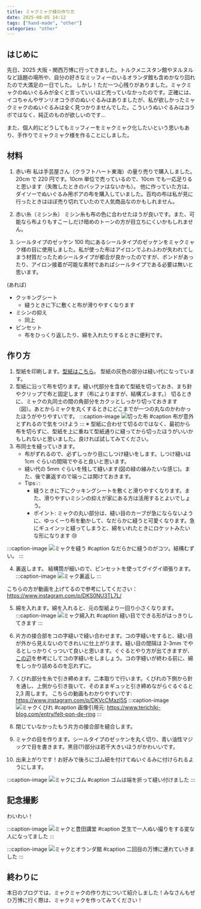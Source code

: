 ```yaml
---
title: ミャクミャク様の作り方
date: 2025-08-05 14:12
tags: ["hand-made", "other"]
categories: "other"
---
```


## はじめに

先日、2025 大阪・関西万博に行ってきました。トルクメニスタン館やヌルヌルなど話題の場所や、自分の好きなミッフィーのいるオランダ館も含めかなり回れたので大満足の一日でした。
しかし！ただ一つ心残りがありました。ミャクミャクのぬいぐるみが全くと言っていいほど売っていなかったのです。正確には、イコちゃんやサンリオコラボのぬいぐるみはありましたが、私が欲しかったミャクミャクのぬいぐるみは全く見つかりませんでした。こういうぬいぐるみはコラボではなく、純正のものが欲しいのです…

また、個人的にどうしてもミッフィーをミャクミャク化したいという思いもあり、手作りでミャクミャク様を作ることにしました。

## 材料

1. 赤い布
   私は手芸屋さん（クラフトハート東海）の量り売りで購入しました。20cm で 220 円です。10cm 単位で売っているので、10cm でも一応足りると思います（失敗したときのバッファはないかも）。
   他に作っていた方は、ダイソーでぬいぐるみ用ボアの布を購入していました。百均の布は私が見に行ったときはほぼ売り切れていたので人気商品なのかもしれません。

2. 赤い糸（ミシン糸）
   ミシン糸も布の色に合わせたほうが良いです。また、可能なら布よりもすこーしだけ暗めのトーンの方が目立ちにくいかもしれません。

3. シールタイプのゼッケン
   100 均にあるシールタイプのゼッケンをミャクミャク様の目に使用しました。私が使った布はアイロンでふわふわが失われてしまう材質だったためシールタイプが都合が良かったのですが、ボンドがあったり、アイロン接着が可能な素材であればシールタイプである必要は無いと思います。

(あれば)

- クッキングシート
  - 縫うときに下に敷くと布が滑りやすくなります
- ミシンの抑え
  - 同上
- ピンセット
  - 布をひっくり返したり、綿を入れたりするときに便利です。

## 作り方

1. 型紙を印刷します。[型紙はこちら](https://example.com/type-paper)。
   型紙の灰色の部分は縫い代になっています。
2. 型紙に沿って布を切ります。縫い代部分を含めて型紙を切っておき、まち針やクリップで布と固定します（布によりますが、結構ズレます。）
   切るときに、ミャクの丸同士の間の角部分をカクッとしっかり切っておきます（図）。あとからミャクを丸くするときにどこまでが一つの丸なのかわかったほうがやりやすいです。
   :::caption-image
   ![切った布](/img/myaku-cut.png)
   #caption
   布が意外とずれるので気をつけよう
   :::
   ※ 型紙に合わせて切るのではなく、最初から布を切らずに、型紙を上に重ねて型紙通りに縫ってから切ったほうがいいかもしれないと思いました。良ければ試してみてください。
3. 布同士を縫っていきます。
   - 布がずれるので、必ずしっかり目にしつけ縫いをします。しつけ縫いは 1cm ぐらいの間隔でやると良いと思います。
   - 縫い代の 5mm ぐらいを残して縫います(図の緑の線みたいな感じ)。また、後で裏返すので端っこは開けておきます。
   - Tips💡:
     - 縫うときに下にクッキングシートを敷くと滑りやすくなります。また、滑りやすいミシンの抑えが家にある方は活用するとよいでしょう。
     - ポイント: ミャクの丸い部分は、縫い目のカーブが急にならないように、ゆっくーり布を動かして、なだらかに縫うと可愛くなります。急にギュインッと縫ってしまうと、綿をいれたときにロケットみたいな形になります 😢

:::caption-image
![ミャクを縫う](/img/myaku-sew.png)
#caption
なだらかに縫うのがコツ。結構むずい。
:::

4. 裏返します。
   結構筒が細いので、ピンセットを使ってグイグイ頑張ります。
   :::caption-image
   ![ミャク裏返し](/img/myaku-uragaeshi.png)
   :::

こちらの方が動画を上げてるので参考にしてください：
<https://www.instagram.com/p/DKS0NU3TL7L/>

5. 綿を入れます。綿を入れると、元の型紙より一回り小さくなります。
   :::caption-image
   ![ミャク綿入れ](/img/myaku-wata.png)
   #caption
   縫い目でできる形がはっきりしてきます
   :::

6. 片方の接合部をコの字縫いで縫い合わせます。コの字縫いをすると、縫い目が外から見えないのできれいに仕上がります。縫い目の間隔は 2-3mm でやるとしっかりくっついて良いと思います。ぐぐるとやり方が出てきますが、[この辺](https://me.tv-osaka.co.jp/recipe/general-merchandis/general-merchandis-others/30084/)を参考にしてコの字縫いをしましょう。コの字縫いが終わる前に、綿をしっかり詰めるのを忘れずに。

7. くびれ部分を糸で引き締めます。二本取りで行います。くびれの下側から針を通し、上側から引き抜いて、そのままギュッと引き締めながらぐるぐると 2,3 周します。
   こちらの動画もわかりやすいです: <https://www.instagram.com/p/DKVcCMazl5S>
   :::caption-image
   ![ミャクくびれ](/img/myaku-kubire.png)
   #caption
   画像引用元: <https://www.terichiki-blog.com/entry/felt-pon-de-ring>
   :::

8. 閉じていなかったもう片方の接合部を縫合します。
9. ミャクの目を作ります。シールタイプのゼッケンを丸く切り、青い油性マジックで目を書きます。黒目(?)部分は若干大きいほうがかわいいです。
10. 出来上がりです！お好みで後ろにゴム紐を付けてぬいぐるみに付けられるようにします。

:::caption-image
![ミャクにゴム](/img/myaku-gomu.jpg)
#caption
ゴムは端を折って縫い付けました
:::

## 記念撮影

わいわい！

:::caption-image
![ミャクと豊田講堂](/img/myaku-toyotakodo.png)
#caption
芝生で一人ぬい撮りをする変な人になってました
:::

:::caption-image
![ミャクとオランダ館](/img/myaku-orandakan.png)
#caption
二回目の万博に連れていきました
:::

## 終わりに

本日のブログでは、ミャクミャクの作り方について紹介しました！みなさんもぜひ万博に行く際は、ミャクミャクを作ってみてください！
